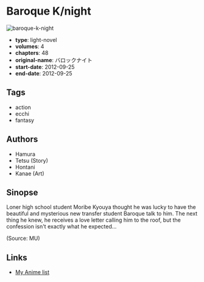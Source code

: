 # Baroque K/night

![baroque-k-night](https://cdn.myanimelist.net/images/manga/1/139333.jpg)

-   **type**: light-novel
-   **volumes**: 4
-   **chapters**: 48
-   **original-name**: バロックナイト
-   **start-date**: 2012-09-25
-   **end-date**: 2012-09-25

## Tags

-   action
-   ecchi
-   fantasy

## Authors

-   Hamura
-   Tetsu (Story)
-   Hontani
-   Kanae (Art)

## Sinopse

Loner high school student Moribe Kyouya thought he was lucky to have the beautiful and mysterious new transfer student Baroque talk to him. The next thing he knew, he receives a love letter calling him to the roof, but the confession isn't exactly what he expected...

(Source: MU)

## Links

-   [My Anime list](https://myanimelist.net/manga/56469/Baroque_K_night)
